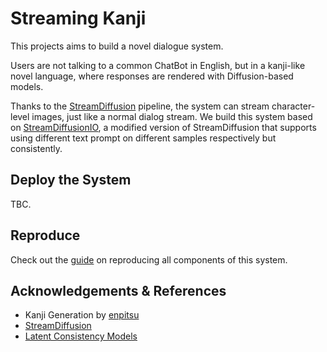 # Streaming Kanji

This projects aims to build a novel dialogue system. 

Users are not talking to a common ChatBot in English, but in a kanji-like novel language, where responses are rendered with Diffusion-based models.

Thanks to the [StreamDiffusion](https://github.com/cumulo-autumn/StreamDiffusion) pipeline, the system can stream character-level images, just like a normal dialog stream. We build this system based on [StreamDiffusionIO](https://github.com/AgainstEntropy/StreamDiffusionIO), a modified version of StreamDiffusion that supports using different text prompt on different samples respectively but consistently.

## Deploy the System

TBC.


## Reproduce

Check out the [guide](./docs/REPRODUCE.md) on reproducing all components of this system.

## Acknowledgements & References

- Kanji Generation by [enpitsu]((https://x.com/enpitsu/status/1610923494824628224?s=20))
- [StreamDiffusion](https://github.com/cumulo-autumn/StreamDiffusion)
- [Latent Consistency Models](https://github.com/huggingface/diffusers/tree/main/examples/consistency_distillation)